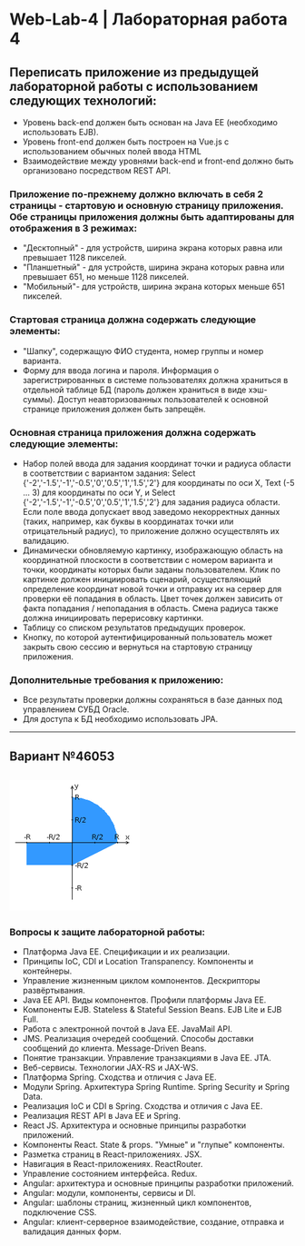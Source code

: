# Web-Lab-4    |  Лабораторная работа 4


## Переписать приложение из предыдущей лабораторной работы с использованием следующих технологий:

+ Уровень back-end должен быть основан на Java EE (необходимо использовать EJB).
+ Уровень front-end должен быть построен на Vue.js с использованием обычных полей ввода HTML
+ Взаимодействие между уровнями back-end и front-end должно быть организовано посредством REST API.

### Приложение по-прежнему должно включать в себя 2 страницы - стартовую и основную страницу приложения. Обе страницы приложения должны быть адаптированы для отображения в 3 режимах:
+ "Десктопный" - для устройств, ширина экрана которых равна или превышает 1128 пикселей.
+ "Планшетный" - для устройств, ширина экрана которых равна или превышает 651, но меньше 1128 пикселей.
+ "Мобильный"- для устройств, ширина экрана которых меньше 651 пикселей.

### Стартовая страница должна содержать следующие элементы:
+ "Шапку", содержащую ФИО студента, номер группы и номер варианта.
+ Форму для ввода логина и пароля. Информация о зарегистрированных в системе пользователях должна храниться в отдельной таблице БД (пароль должен храниться в виде хэш-суммы). Доступ неавторизованных пользователей к основной странице приложения должен быть запрещён.

### Основная страница приложения должна содержать следующие элементы:

+ Набор полей ввода для задания координат точки и радиуса области в соответствии с вариантом задания: Select {'-2','-1.5','-1','-0.5','0','0.5','1','1.5','2'} для координаты по оси X, Text (-5 ... 3) для координаты по оси Y, и Select {'-2','-1.5','-1','-0.5','0','0.5','1','1.5','2'} для задания радиуса области. Если поле ввода допускает ввод заведомо некорректных данных (таких, например, как буквы в координатах точки или отрицательный радиус), то приложение должно осуществлять их валидацию.
+ Динамически обновляемую картинку, изображающую область на координатной плоскости в соответствии с номером варианта и точки, координаты которых были заданы пользователем. Клик по картинке должен инициировать сценарий, осуществляющий определение координат новой точки и отправку их на сервер для проверки её попадания в область. Цвет точек должен зависить от факта попадания / непопадания в область. Смена радиуса также должна инициировать перерисовку картинки.
+ Таблицу со списком результатов предыдущих проверок.
+ Кнопку, по которой аутентифицированный пользователь может закрыть свою сессию и вернуться на стартовую страницу приложения.

### Дополнительные требования к приложению:

+ Все результаты проверки должны сохраняться в базе данных под управлением СУБД Oracle.
+ Для доступа к БД необходимо использовать JPA.

 ------------
## Вариант №46053

![Alt text](картинка.png?raw=true "Title" )
 ------------
### Вопросы к защите лабораторной работы:
+ Платформа Java EE. Спецификации и их реализации.
+ Принципы IoC, CDI и Location Transpanency. Компоненты и контейнеры.
+ Управление жизненным циклом компонентов. Дескрипторы развёртывания.
+ Java EE API. Виды компонентов. Профили платформы Java EE.
+ Компоненты EJB. Stateless & Stateful Session Beans. EJB Lite и EJB Full.
+ Работа с электронной почтой в Java EE. JavaMail API.
+ JMS. Реализация очередей сообщений. Способы доставки сообщений до клиента. Message-Driven Beans.
+ Понятие транзакции. Управление транзакциями в Java EE. JTA.
+ Веб-сервисы. Технологии JAX-RS и JAX-WS.
+ Платформа Spring. Сходства и отличия с Java EE.
+ Модули Spring. Архитектура Spring Runtime. Spring Security и Spring Data.
+ Реализация IoC и CDI в Spring. Сходства и отличия с Java EE.
+ Реализация REST API в Java EE и Spring.
+ React JS. Архитектура и основные принципы разработки приложений.
+ Компоненты React. State & props. "Умные" и "глупые" компоненты.
+ Разметка страниц в React-приложениях. JSX.
+ Навигация в React-приложениях. ReactRouter.
+ Управление состоянием интерфейса. Redux.
+ Angular: архитектура и основные принципы разработки приложений.
+ Angular: модули, компоненты, сервисы и DI.
+ Angular: шаблоны страниц, жизненный цикл компонентов, подключение CSS.
+ Angular: клиент-серверное взаимодействие, создание, отправка и валидация данных форм.

